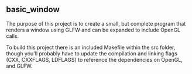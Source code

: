 ## basic_window

The purpose of this project is to create a small, but complete program that renders a window using GLFW and can be expanded to include OpenGL calls.

To build this project there is an included Makefile within the src folder, though you'll probably have to update the compilation and linking flags (CXX, CXXFLAGS, LDFLAGS) to reference the dependencies on OpenGL, and GLFW.

